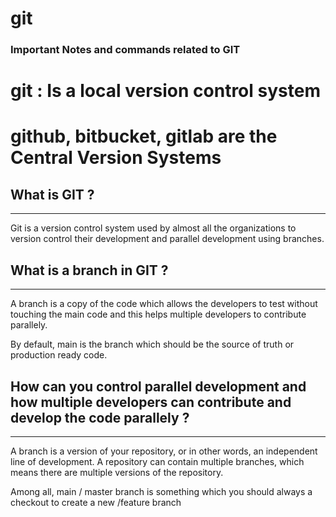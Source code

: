 # git

### Important Notes and commands related to GIT ###

# git : Is a local version control system

# github, bitbucket, gitlab are the Central Version Systems

## What is GIT ?
----------------
Git is a version control system used by almost all the organizations to version control their development and parallel development using branches.

## What is a branch in GIT ?
-------------------------
A branch is a copy of the code which allows the developers to test without touching the main code and this helps multiple developers to contribute parallely.

By default, main is the branch which should be the source of truth or production ready code.

## How can you control parallel development and how multiple developers can contribute and develop the code parallely ?
---------------------------
A branch is a version of your repository, or in other words, an independent line of development. A repository can contain multiple branches, which means there are multiple versions of the repository.

Among all, main / master branch is something which you should always a checkout to create a new /feature branch
